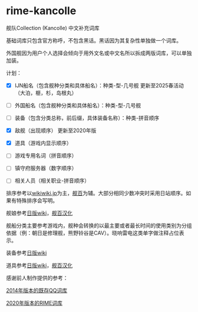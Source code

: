 # rime-kancolle
 舰队Collection (Kancolle) 中文补充词库

  

基础词库只包含官方称呼，不包含黑话。黑话因为其复杂性单独做一个词库。

外国舰因为用户个人选择会倾向于用外文名或中文名所以拆成两版词库，可以单独加装。

  

计划：

- [x] IJN船名（包含舰种分类和具体船名）：种类-型-几号舰
	更新至2025春活动（大泊，榧，杉，岛根丸）

- [ ] 外国船名（包含舰种分类和具体船名）：种类-型-几号舰

- [ ] 装备（包含分类总称，前后缀，具体装备名称）：种类-拼音顺序

- [x] 敌舰（出现顺序）
	更新至2020年版

- [x] 道具（游戏内显示顺序）

- [ ] 游戏专用名词（拼音顺序）

- [ ] 镇守府服务器（数字顺序）

- [ ] 相关人员（相关职业-拼音顺序）

  

排序参考以[wikiwiki.jp](https://wikiwiki.jp/kancolle/)为主，[舰百](https://zh.kcwiki.cn/wiki/)为辅。大部分相同少数冲突时采用日站顺序。如果有特殊排序会写明。

舰娘参考[日版wiki](https://wikiwiki.jp/kancolle/艦娘カード一覧2)，[舰百汉化](https://zh.kcwiki.cn/wiki/Template:舰娘导航)

舰船分类主要参考游戏内，舰种会转换的以最主要或者最长时间的使用类别为分组依据（例：朝日是修理舰，熊野铃谷是CAV）。晓响雷电这类单字做注释占位表示。

装备参考[日版wiki](https://wikiwiki.jp/kancolle/装備カード一覧（種類別）)

道具参考[日版wiki](https://wikiwiki.jp/kancolle/アイテム)，[舰百汉化](https://zh.kcwiki.cn/wiki/道具)

  

感谢前人制作提供的参考：

[2014年版本的既存QQ词库](https://cdict.qq.pinyin.cn/detail?dict_id=s48206)

[2020年版本的RIME词库](https://bbs.nga.cn/read.php?tid=20070795)